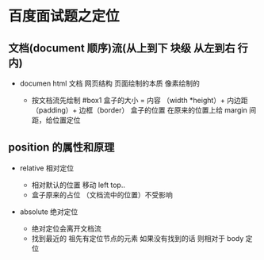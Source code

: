 # 百度面试题之定位

## 文档(document 顺序)流(从上到下 块级 从左到右 行内)
- documen html 文档
  网页结构
  页面绘制的本质 像素绘制的


   - 按文档流先绘制 #box1
     盒子的大小 = 内容 （width *height）+ 内边距（padding）+ 边框（border）
     盒子的位置 在原来的位置上给 margin 间距，给位置定位
## position 的属性和原理
  - relative  相对定位
    - 相对默认的位置 移动 left top..
    - 盒子原来的占位 （文档流中的位置）不受影响

  - absolute 绝对定位
    - 绝对定位会离开文档流
    - 找到最近的 祖先有定位节点的元素
      如果没有找到的话 则相对于 body 定位